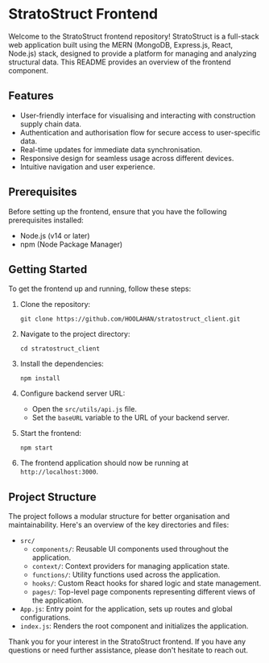 # StratoStruct Frontend

Welcome to the StratoStruct frontend repository! StratoStruct is a full-stack web application built using the MERN (MongoDB, Express.js, React, Node.js) stack, designed to provide a platform for managing and analyzing structural data. This README provides an overview of the frontend component.

## Features

- User-friendly interface for visualising and interacting with construction supply chain data.
- Authentication and authorisation flow for secure access to user-specific data.
- Real-time updates for immediate data synchronisation.
- Responsive design for seamless usage across different devices.
- Intuitive navigation and user experience.

## Prerequisites

Before setting up the frontend, ensure that you have the following prerequisites installed:

- Node.js (v14 or later)
- npm (Node Package Manager)

## Getting Started

To get the frontend up and running, follow these steps:

1. Clone the repository:
   ```
   git clone https://github.com/HOOLAHAN/stratostruct_client.git
   ```

2. Navigate to the project directory:
   ```
   cd stratostruct_client
   ```

3. Install the dependencies:
   ```
   npm install
   ```

4. Configure backend server URL:
   - Open the `src/utils/api.js` file.
   - Set the `baseURL` variable to the URL of your backend server.

5. Start the frontend:
   ```
   npm start
   ```

6. The frontend application should now be running at `http://localhost:3000`.

## Project Structure

The project follows a modular structure for better organisation and maintainability. Here's an overview of the key directories and files:

- `src/`
  - `components/`: Reusable UI components used throughout the application.
  - `context/`: Context providers for managing application state.
  - `functions/`: Utility functions used across the application.
  - `hooks/`: Custom React hooks for shared logic and state management.
  - `pages/`: Top-level page components representing different views of the application.
- `App.js`: Entry point for the application, sets up routes and global configurations.
- `index.js`: Renders the root component and initializes the application.

Thank you for your interest in the StratoStruct frontend. If you have any questions or need further assistance, please don't hesitate to reach out.
